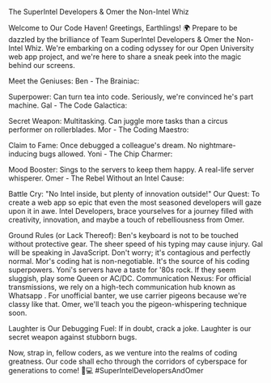 The SuperIntel Developers & Omer the Non-Intel Whiz

Welcome to Our Code Haven!
Greetings, Earthlings! 🌍 Prepare to be dazzled by the brilliance of Team SuperIntel Developers & Omer the Non-Intel Whiz. We're embarking on a coding odyssey for our Open University web app project, and we're here to share a sneak peek into the magic behind our screens.

Meet the Geniuses:
Ben - The Brainiac:

Superpower: Can turn tea into code. Seriously, we're convinced he's part machine.
Gal - The Code Galactica:

Secret Weapon: Multitasking. Can juggle more tasks than a circus performer on rollerblades.
Mor - The Coding Maestro:

Claim to Fame: Once debugged a colleague's dream. No nightmare-inducing bugs allowed.
Yoni - The Chip Charmer:

Mood Booster: Sings to the servers to keep them happy. A real-life server whisperer.
Omer - The Rebel Without an Intel Cause:

Battle Cry: "No Intel inside, but plenty of innovation outside!"
Our Quest:
To create a web app so epic that even the most seasoned developers will gaze upon it in awe. Intel Developers, brace yourselves for a journey filled with creativity, innovation, and maybe a touch of rebelliousness from Omer.

Ground Rules (or Lack Thereof):
Ben's keyboard is not to be touched without protective gear. The sheer speed of his typing may cause injury.
Gal will be speaking in JavaScript. Don't worry; it's contagious and perfectly normal.
Mor's coding hat is non-negotiable. It's the source of his coding superpowers.
Yoni's servers have a taste for '80s rock. If they seem sluggish, play some Queen or AC/DC.
Communication Nexus:
For official transmissions, we rely on a high-tech communication hub known as Whatsapp . For unofficial banter, we use carrier pigeons because we're classy like that. Omer, we'll teach you the pigeon-whispering technique soon.

Laughter is Our Debugging Fuel:
If in doubt, crack a joke. Laughter is our secret weapon against stubborn bugs.

Now, strap in, fellow coders, as we venture into the realms of coding greatness. Our code shall echo through the corridors of cyberspace for generations to come! 🚀💻 #SuperIntelDevelopersAndOmer
